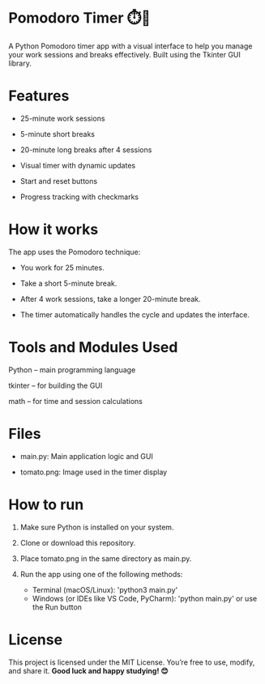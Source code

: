 # Pomodoro Timer ⏱️🍅
A Python Pomodoro timer app with a visual interface to help you manage your work sessions and breaks effectively. Built using the Tkinter GUI library.

# Features
- 25-minute work sessions

- 5-minute short breaks

- 20-minute long breaks after 4 sessions

- Visual timer with dynamic updates

- Start and reset buttons

- Progress tracking with checkmarks

# How it works
The app uses the Pomodoro technique:

- You work for 25 minutes.

- Take a short 5-minute break.

- After 4 work sessions, take a longer 20-minute break.

- The timer automatically handles the cycle and updates the interface.

# Tools and Modules Used
Python – main programming language

tkinter – for building the GUI

math – for time and session calculations

# Files
- main.py: Main application logic and GUI

- tomato.png: Image used in the timer display

# How to run
1. Make sure Python is installed on your system.

2. Clone or download this repository.

3. Place tomato.png in the same directory as main.py.

4. Run the app using one of the following methods:
    - Terminal (macOS/Linux): 'python3 main.py'
    - Windows (or IDEs like VS Code, PyCharm): 'python main.py' or use the Run button

# License
This project is licensed under the MIT License. You’re free to use, modify, and share it.
**Good luck and happy studying! 😊**
